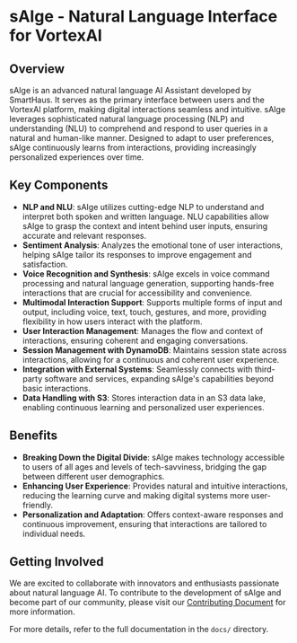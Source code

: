 # sAIge - Natural Language Interface for VortexAI

## Overview
sAIge is an advanced natural language AI Assistant developed by SmartHaus. It serves as the primary interface between users and the VortexAI platform, making digital interactions seamless and intuitive. sAIge leverages sophisticated natural language processing (NLP) and understanding (NLU) to comprehend and respond to user queries in a natural and human-like manner. Designed to adapt to user preferences, sAIge continuously learns from interactions, providing increasingly personalized experiences over time.

## Key Components
- **NLP and NLU**: sAIge utilizes cutting-edge NLP to understand and interpret both spoken and written language. NLU capabilities allow sAIge to grasp the context and intent behind user inputs, ensuring accurate and relevant responses.
- **Sentiment Analysis**: Analyzes the emotional tone of user interactions, helping sAIge tailor its responses to improve engagement and satisfaction.
- **Voice Recognition and Synthesis**: sAIge excels in voice command processing and natural language generation, supporting hands-free interactions that are crucial for accessibility and convenience.
- **Multimodal Interaction Support**: Supports multiple forms of input and output, including voice, text, touch, gestures, and more, providing flexibility in how users interact with the platform.
- **User Interaction Management**: Manages the flow and context of interactions, ensuring coherent and engaging conversations.
- **Session Management with DynamoDB**: Maintains session state across interactions, allowing for a continuous and coherent user experience.
- **Integration with External Systems**: Seamlessly connects with third-party software and services, expanding sAIge's capabilities beyond basic interactions.
- **Data Handling with S3**: Stores interaction data in an S3 data lake, enabling continuous learning and personalized user experiences.

## Benefits
- **Breaking Down the Digital Divide**: sAIge makes technology accessible to users of all ages and levels of tech-savviness, bridging the gap between different user demographics.
- **Enhancing User Experience**: Provides natural and intuitive interactions, reducing the learning curve and making digital systems more user-friendly.
- **Personalization and Adaptation**: Offers context-aware responses and continuous improvement, ensuring that interactions are tailored to individual needs.

## Getting Involved
We are excited to collaborate with innovators and enthusiasts passionate about natural language AI. To contribute to the development of sAIge and become part of our community, please visit our [Contributing Document](#) for more information.

For more details, refer to the full documentation in the `docs/` directory.
